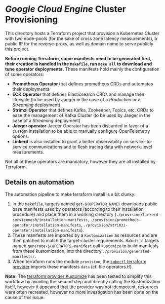 # *Google Cloud Engine* Cluster Provisioning

This directory hosts a Terraform project that provision a Kubernetes Cluster with two node-pools (for the sake of cross zone latency measurements), a public IP for the reverse-proxy, as well as domain name to serve publicly this project.

**Before running Terraform, some manifests need to be generated first, their creation is handled in the `Makefile`, run `make all` to download and tune operator deployments.**
These manifests hold mainly the configuration of some operators:

- **Prometheus Operator** that defines prometheus CRDs and automates their deployments
- **ECK Operator** that defines Elasticsearch CRDs and manage their lifecycle (to be used by Jaeger in the case of a *Production* or a *Streaming* deployment)
- **Strimzi Operator** that defines Kafka, Zookeeper, Topics, etc. CRDs to ease the management of Kafka Cluster (to be used by Jaeger in the case of a *Streaming* deployment)
- ~~**Jaeger operator**~~ Jaeger Operator has been discarded in favor of a custom installation to be able to manually configure OpenTelemetry options.
- **Linkerd** is also installed to grant a better observability on service-to-service communications and to flesh tracing data with network-level measurements.

Not all of these operators are mandatory, however they are all installed by Terraform.

## Details on automation

The automation pipeline to make terraform install is a bit clunky:

1. In the `Makefile`, targets named `get-$(OPERATOR_NAME)` downloads public base manifests used by operators (according to their installation procedure) and place them in a working directory (`./provision/linkerd-servicemesh/installation-manifests`, `./provision/prometheus-operator/installation-manifests`, `./provision/strimzi-operator/installation-manifests`).
1. These manifests are imported by a `Kustomization` as resources and are then patched to match the target-cluster requirements. `Makefile` targets named `generate-$(OPERATOR)-manifest` call `kustomize` to build manifests from these kustomization, into the directory `./provision/generated-manifests/`.
1. When terraform runs the module `provision`, the [`kubectl` terraform provider](https://github.com/gavinbunney/terraform-provider-kubectl) imports these manifests `data` (cf. file operators.tf).

**Note:**
The [terraform provider Kustomize](https://github.com/kbst/terraform-provider-kustomize) has been tested to simplify this workflow by avoiding the second step and directly calling the Kustomization itself, however it appeared that the provider was not idempotent, resources were often recreated, however no more investigation has been done on the cause of this issue.
